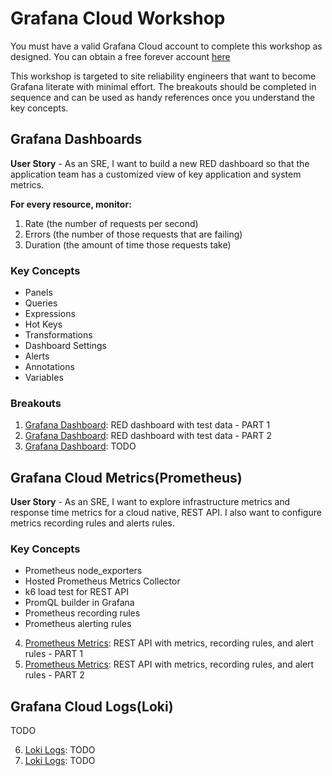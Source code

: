 # Grafana Cloud Workshop
You must have a valid Grafana Cloud account to complete this 
workshop as designed. You can obtain a free forever account 
[here](https://grafana.com/auth/sign-up/create-user?pg=hp&plcmt=hero-btn1&cta=create-free-account) 

This workshop is targeted to site reliability engineers that want to become 
Grafana literate with minimal effort. The breakouts should be completed
in sequence and can be used as handy references once you understand the 
key concepts.

## Grafana Dashboards
**User Story** - As an SRE, I want to build a new RED dashboard so that the application team has a customized view of 
key application and system metrics. 

**For every resource, monitor:**

1. Rate (the number of requests per second)
2. Errors (the number of those requests that are failing)
3. Duration (the amount of time those requests take)

### Key Concepts
* Panels 
* Queries
* Expressions
* Hot Keys
* Transformations
* Dashboard Settings
* Alerts
* Annotations
* Variables

### Breakouts
1. [Grafana Dashboard](breakout1/README.md): RED dashboard with test data - PART 1
2. [Grafana Dashboard](breakout2/README.md): RED dashboard with test data - PART 2
3. [Grafana Dashboard](todo): TODO

## Grafana Cloud Metrics(Prometheus)
**User Story** - As an SRE, I want to explore infrastructure metrics and response time metrics for a cloud native, 
REST API. I also want to configure metrics recording rules and alerts rules. 

### Key Concepts
* Prometheus node_exporters
* Hosted Prometheus Metrics Collector
* k6 load test for REST API
* PromQL builder in Grafana
* Prometheus recording rules
* Prometheus alerting rules

4. [Prometheus Metrics](breakout4/README.md): REST API with metrics, recording rules, and alert rules - PART 1
5. [Prometheus Metrics](breakout5/README.md): REST API with metrics, recording rules, and alert rules - PART 2

## Grafana Cloud Logs(Loki)
TODO

6. [Loki Logs](todo): TODO
7. [Loki Logs](todo): TODO
